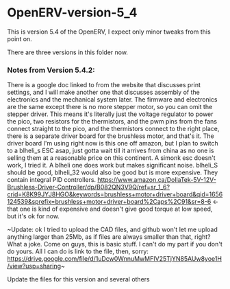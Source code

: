 # OpenERV-version-5_4
This is version 5.4 of the OpenERV, I expect only minor tweaks from this point on.

There are three versions in this folder now.


### Notes from Version 5.4.2:
There is a google doc linked to from the website that discusses print settings, and I will make another one that discusses assembly of the electronics and the mechanical system later.
The firmware and electronics are the same except there is no more stepper motor, so you can omit the stepper driver.  This means it's literally just the voltage regulator to power the pico, two resistors for the thermistors, and the pwm pins from the fans connect straight to the pico, and the thermistors connect to the right place, there is a separate driver board for the brushless motor, and that's it.  The driver board I'm using right now is this one off amazon, but I plan to switch to a blheli_s ESC asap, just gotta wait till it arrives from china as no one is selling them at a reasonable price on this continent.  A simonk esc doesn't work, I tried it.  A blheli one does work but makes significant noise. blheli_S should be good, blheli_32 would also be good but is more expensive.  They contain integral PID controllers. https://www.amazon.ca/DollaTek-5V-12V-Brushless-Driver-Controller/dp/B082QN3V9Q/ref=sr_1_6?crid=K8K99JYJ8HGO&keywords=brushless+motor+driver+board&qid=1656124539&sprefix=brushless+motor+driver+board%2Caps%2C91&sr=8-6
<- that one is kind of expensive and doesn't give good torque at low speed, but it's ok for now.

~Update:
ok I tried to upload the CAD files, and github won't let me upload anything larger than 25Mb, as if files are always smaller than that, right? What a joke. Come on guys, this is basic stuff.  I can't do my part if you don't do yours.  All I can do is link to the file, then, sorry: https://drive.google.com/file/d/1uDcw0WnnuMwMFIV25TjYN85AUw8yoe1H/view?usp=sharing~

Update the files for this version and several others 
